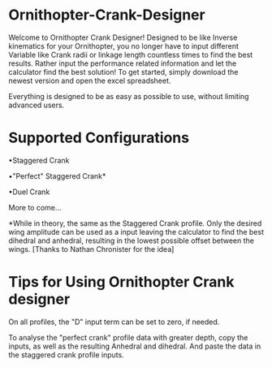 # Ornithopter-Crank-Designer

  Welcome to Ornithopter Crank Designer!
Designed to be like Inverse kinematics for your Ornithopter, you no longer have to input different 
Variable like Crank radii or linkage length countless times to find the best results. Rather input the performance related information and let the calculator 
find the best solution!
To get started, simply download the newest version and open the excel spreadsheet.

Everything is designed to be as easy as possible to use, without limiting advanced users.

# Supported Configurations

•Staggered Crank

•"Perfect" Staggered Crank*

•Duel Crank

More to come...

*While in theory, the same as the Staggered Crank profile. Only the desired wing amplitude can be used as a input
leaving the calculator to find the best dihedral and anhedral, resulting in the lowest possible offset between the wings.
[Thanks to Nathan Chronister for the idea]

# Tips for Using Ornithopter Crank designer

On all profiles, the "D" input term can be set to zero, if needed.

To analyse the "perfect crank" profile data with greater depth, copy the inputs, as well as the resulting Anhedral and dihedral. And paste the data in the staggered crank profile inputs.
